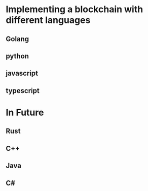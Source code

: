 # Implementing a blockchain with different languages

## Golang
## python
## javascript
## typescript

# In Future
## Rust
## C++
## Java
## C#
